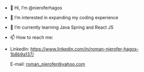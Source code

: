 - 👋 Hi, I’m @nieroferhagos
- 👀 I’m interested in expanding my coding experience
- 🌱 I’m currently learning Java Spring and React JS
- 📫 How to reach me: 
- 
  LinkedIn: https://www.linkedin.com/in/roman-nierofer-hagos-1b8b9a137/ 
  
  E-mail: roman_nierofer@yahoo.com

<!---
nieroferhagos/nieroferhagos is a ✨ special ✨ repository because its `README.md` (this file) appears on your GitHub profile.
You can click the Preview link to take a look at your changes.
--->
